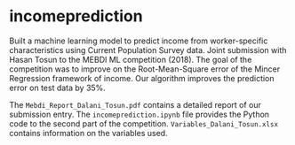 # incomeprediction
Built a machine learning model to predict income from worker-specific characteristics using Current Population Survey data. Joint submission with Hasan Tosun to the MEBDI ML competition (2018). The goal of the competition was to improve on the Root-Mean-Square error of the Mincer Regression framework of income. Our algorithm improves the prediction error on test data by 35\%.

The `Mebdi_Report_Dalani_Tosun.pdf` contains a detailed report of our submission entry. The `incomeprediction.ipynb` file provides the Python code to the second part of the competition. `Variables_Dalani_Tosun.xlsx` contains information on the variables used.
